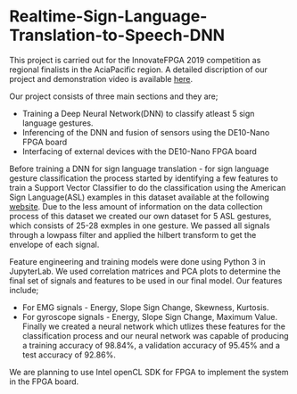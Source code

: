 # Realtime-Sign-Language-Translation-to-Speech-DNN
This project is carried out for the InnovateFPGA 2019 competition as regional finalists in the AciaPacific region. A detailed discription of our project and demonstration video is available [here](http://www.innovatefpga.com/cgi-bin/innovate/teams.pl?Id=AP047).

Our project consists of three main sections and they are;
* Training a Deep Neural Network(DNN) to classify atleast 5 sign language gestures.
* Inferencing of the DNN and fusion of sensors using the DE10-Nano FPGA board
* Interfacing of external devices with the DE10-Nano FPGA board

Before training a DNN for sign language translation - for sign language gesture classification the process started by identifying a few features to train a Support Vector Classifier to do the classification using 
the American Sign Language(ASL) examples in this dataset available at the following [website](https://data.mendeley.com/datasets/wgswcr8z24/2). Due to the less amount of information on the data collection process of this dataset we created our own dataset for 5 ASL gestures, which consists of 25-28 exmples in one gesture. We passed all signals through a lowpass filter and applied the hilbert transform to get the envelope of each signal.

Feature engineering and training models were done using Python 3 in JupyterLab. We used correlation matrices and PCA plots to determine the final set of signals and features to be used in our final model. 
Our features include;
* For EMG signals - Energy, Slope Sign Change, Skewness, Kurtosis.
* For gyroscope signals - Energy, Slope Sign Change, Maximum Value.
Finally we created a neural network which utlizes these features for the classification process and our neural network was capable of producing a training accuracy of 98.84%, a validation accuracy of 95.45% and a test accuracy of 92.86%.

We are planning to use Intel openCL SDK for FPGA to implement the system in the FPGA board.
